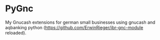# PyGnc
My Gnucash extensions for german small businesses using gnucash and aqbanking python (https://github.com/ErwinRieger/ibr-gnc-module reloaded).
